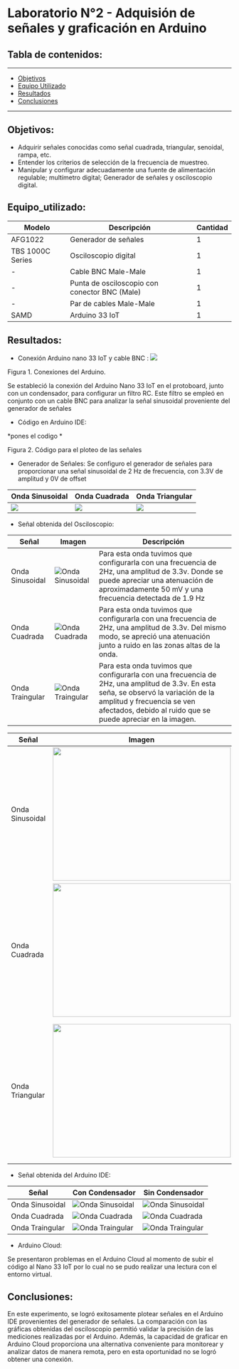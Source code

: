 # Laboratorio N°2 - Adquisión de señales y graficación en Arduino

## Tabla de contenidos:
 __________________________________________________________________________________________________
- [Objetivos](#Objetivos)
- [Equipo Utilizado](#Equipo_utilizado)
- [Resultados](#Resultados)
- [Conclusiones](#Conclusiones)
__________________________________________________________________________________________________
## Objetivos:
- Adquirir señales conocidas como señal cuadrada, triangular, senoidal, rampa, etc.
- Entender los criterios de selección de la frecuencia de muestreo.
- Manipular y configurar adecuadamente una fuente de alimentación regulable; multímetro digital; Generador de señales y osciloscopio digital.

## Equipo_utilizado:
| Modelo          | Descripción                                    | Cantidad |
|-----------------|-----------------------------------------------|----------|
| AFG1022         | Generador de señales                          | 1        |
| TBS 1000C Series| Osciloscopio digital                          | 1        |
| -               | Cable BNC Male-Male                           | 1        |
| -               | Punta de osciloscopio con conector BNC (Male)| 1        |
| -               | Par de cables Male-Male                       | 1        |
| SAMD            | Arduino 33 IoT                                | 1        |


## Resultados:
- Conexión Arduino nano 33 IoT y cable BNC :
  ![](../Imágenes/Circuito.png)


Figura 1. Conexiones del Arduino.

Se estableció la conexión del Arduino Nano 33 IoT en el protoboard, junto con un condensador, para configurar un filtro RC. Este filtro se empleó en conjunto con un cable BNC para analizar la señal sinusoidal proveniente del generador de señales

- Código en Arduino IDE:

*pones el codigo *

Figura 2. Código para el ploteo de las señales

- Generador de Señales:
Se configuro el generador de señales para proporcionar una señal sinusoidal de 2 Hz de frecuencia, con 3.3V de amplitud y 0V de offset

| Onda Sinusoidal          | Onda Cuadrada                                    | Onda Triangular |
|-----------------|-----------------------------------------------|----------|
| ![](../Imágenes/Generador_Onda_Sinusoidal.png)   | ![](../Imágenes/Generador_Onda_cuadrada.png)                        | ![](../Imágenes/Generador_Onda_Triangular.png)      |



- Señal obtenida del Osciloscopio:

| Señal          | Imagen                           | Descripción                 |
|---------------------------------|---------------------------------|---------------------------------|
|Onda Sinusoidal|![Onda Sinusoidal](../Imágenes/Osciloscopio_Onda_sinusoidal.png)|Para esta onda tuvimos que configurarla con una frecuencia de 2Hz, una amplitud de 3.3v. Donde se puede apreciar una atenuación de aproximadamente 50 mV y una frecuencia detectada de 1.9 Hz|
|Onda Cuadrada|![Onda Cuadrada](../Imágenes/Osciloscopio_Onda_cuadrada.png)|Para esta onda tuvimos que configurarla con una frecuencia de 2Hz, una amplitud de 3.3v. Del mismo modo, se apreció una atenuación junto a ruido en las zonas altas de la onda. |
|Onda Traingular|![Onda Traingular](../Imágenes/Osciloscopio_Onda_triangular.png)|Para esta onda tuvimos que configurarla con una frecuencia de 2Hz, una amplitud de 3.3v. En esta seña, se observó la variación de la amplitud y frecuencia se ven afectados, debido al ruido que se puede apreciar en la imagen.|


| Señal          | Imagen                                                                               | Descripción                                                                                      |
|----------------|--------------------------------------------------------------------------------------|--------------------------------------------------------------------------------------------------|
| Onda Sinusoidal | <img src="../Imágenes/Osciloscopio_Onda_sinusoidal.png" width="400" height="300"> | Para esta onda tuvimos que configurarla con una frecuencia de 2Hz, una amplitud de 3.3v. Donde se puede apreciar una atenuación de aproximadamente 50 mV y una frecuencia detectada de 1.9 Hz |
| Onda Cuadrada  | <img src="../Imágenes/Osciloscopio_Onda_cuadrada.png" width="400" height="300">    | Para esta onda tuvimos que configurarla con una frecuencia de 2Hz, una amplitud de 3.3v. Del mismo modo, se apreció una atenuación junto a ruido en las zonas altas de la onda. |
| Onda Triangular| <img src="../Imágenes/Osciloscopio_Onda_triangular.png" width="400" height="300">  | Para esta onda tuvimos que configurarla con una frecuencia de 2Hz, una amplitud de 3.3v. En esta señal, se observó la variación de la amplitud y frecuencia se ven afectados, debido al ruido que se puede apreciar en la imagen. |



- Señal obtenida del Arduino IDE:

| Señal          | Con Condensador                           | Sin Condensador                |
|---------------------------------|---------------------------------|---------------------------------|
|Onda Sinusoidal|![Onda Sinusoidal](../Imágenes/Sinusoidal_cap.png)|![Onda Sinusoidal](../Imágenes/Sinusoidal.png)|
|Onda Cuadrada|![Onda Cuadrada](../Imágenes/Cuadrada_cap.png)|![Onda Cuadrada](../Imágenes/Cuadrada.png)|
|Onda Traingular|![Onda Traingular](../Imágenes/Triangulo_cap.png)|![Onda Traingular](../Imágenes/Triangulo.png)|



- Arduino Cloud:
  
Se presentaron problemas en el Arduino Cloud al momento de subir el código al Nano 33 IoT por lo cual no se pudo realizar una lectura con el entorno virtual.

## Conclusiones:
En este experimento, se logró exitosamente plotear señales en el Arduino IDE provenientes del generador de señales. La comparación con las gráficas obtenidas del osciloscopio permitió validar la precisión de las mediciones realizadas por el Arduino. Además, la capacidad de graficar en Arduino Cloud proporciona una alternativa conveniente para monitorear y analizar datos de manera remota, pero en esta oportunidad no se logró obtener una conexión. 
   
